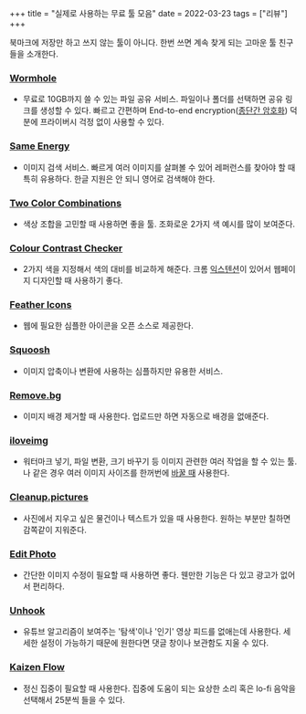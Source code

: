+++
title = "실제로 사용하는 무료 툴 모음"
date = 2022-03-23
tags = ["리뷰"]
+++

북마크에 저장만 하고 쓰지 않는 툴이 아니다. 한번 쓰면 계속 찾게 되는 고마운 툴 친구들을 소개한다.

### [Wormhole](https://wormhole.app/)

* 무료로 10GB까지 쓸 수 있는 파일 공유 서비스. 파일이나 폴더를 선택하면 공유 링크를 생성할 수 있다. 빠르고 간편하며 End-to-end encryption([종단간 암호화](https://terms.naver.com/entry.naver?docId=3578787&cid=59088&categoryId=59096)) 덕분에 프라이버시 걱정 없이 사용할 수 있다.

### [Same Energy](https://same.energy/)

* 이미지 검색 서비스. 빠르게 여러 이미지를 살펴볼 수 있어 레퍼런스를 찾아야 할 때 특히 유용하다. 한글 지원은 안 되니 영어로 검색해야 한다.

### [Two Color Combinations](https://2colors.colorion.co/)

* 색상 조합을 고민할 때 사용하면 좋을 툴. 조화로운 2가지 색 예시를 많이 보여준다.

### [Colour Contrast Checker](https://colourcontrast.cc/ffffff/222222)

* 2가지 색을 지정해서 색의 대비를 비교하게 해준다. 크롬 [익스텐션](https://chrome.google.com/webstore/detail/colour-contrast-checker/nmmjeclfkgjdomacpcflgdkgpphpmnfe)이 있어서 웹페이지 디자인할 때 사용하기 좋다.

### [Feather Icons](https://feathericons.com/)

* 웹에 필요한 심플한 아이콘을 오픈 소스로 제공한다.

### [Squoosh](https://squoosh.app/)

* 이미지 압축이나 변환에 사용하는 심플하지만 유용한 서비스.

### [Remove.bg](https://www.remove.bg/)

* 이미지 배경 제거할 때 사용한다. 업로드만 하면 자동으로 배경을 없애준다.

### [iloveimg](https://www.iloveimg.com/)

* 워터마크 넣기, 파일 변환, 크기 바꾸기 등 이미지 관련한 여러 작업을 할 수 있는 툴. 나 같은 경우 여러 이미지 사이즈를 한꺼번에 [바꿀 때](https://www.iloveimg.com/resize-image) 사용한다.

### [Cleanup.pictures](https://cleanup.pictures/)

* 사진에서 지우고 싶은 물건이나 텍스트가 있을 때 사용한다. 원하는 부분만 칠하면 감쪽같이 지워준다.

### [Edit Photo](https://edit.photo/)

* 간단한 이미지 수정이 필요할 때 사용하면 좋다. 웬만한 기능은 다 있고 광고가 없어서 편리하다.

### [Unhook](https://unhook.app/)

* 유튜브 알고리즘이 보여주는 '탐색'이나 '인기' 영상 피드를 없애는데 사용한다. 세세한 설정이 가능하기 때문에 원한다면 댓글 창이나 보관함도 지울 수 있다.

### [Kaizen Flow](https://kaizenflow.co/)

* 정신 집중이 필요할 때 사용한다. 집중에 도움이 되는 요상한 소리 혹은 lo-fi 음악을 선택해서 25분씩 들을 수 있다.